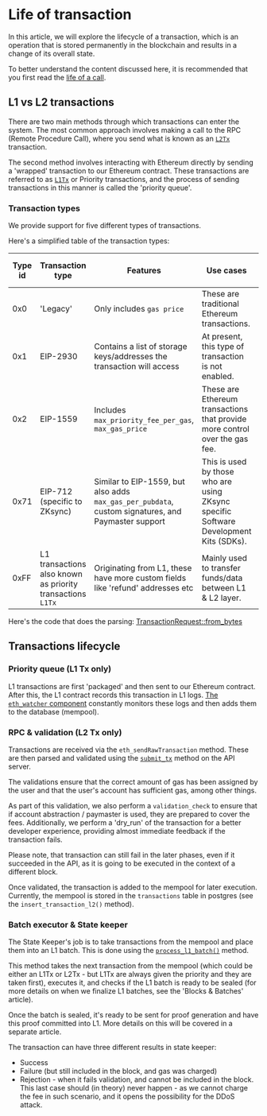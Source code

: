 # Life of transaction

In this article, we will explore the lifecycle of a transaction, which is an operation that is stored permanently in the
blockchain and results in a change of its overall state.

To better understand the content discussed here, it is recommended that you first read the [life of a
call][life_of_call].

## L1 vs L2 transactions

There are two main methods through which transactions can enter the system. The most common approach involves making a
call to the RPC (Remote Procedure Call), where you send what is known as an [`L2Tx`][l2_tx] transaction.

The second method involves interacting with Ethereum directly by sending a 'wrapped' transaction to our Ethereum
contract. These transactions are referred to as [`L1Tx`][l1_tx] or Priority transactions, and the process of sending
transactions in this manner is called the 'priority queue'.

### Transaction types

We provide support for five different types of transactions.

Here's a simplified table of the transaction types:

| Type id | Transaction type                                           | Features                                                                                           | Use cases                                                                             | % of transactions (mainnet/testnet) |
| ------- | ---------------------------------------------------------- | -------------------------------------------------------------------------------------------------- | ------------------------------------------------------------------------------------- | ----------------------------------- |
| 0x0     | 'Legacy'                                                   | Only includes `gas price`                                                                          | These are traditional Ethereum transactions.                                          | 60% / 82%                           |
| 0x1     | EIP-2930                                                   | Contains a list of storage keys/addresses the transaction will access                              | At present, this type of transaction is not enabled.                                  |
| 0x2     | EIP-1559                                                   | Includes `max_priority_fee_per_gas`, `max_gas_price`                                               | These are Ethereum transactions that provide more control over the gas fee.           | 35% / 12%                           |
| 0x71    | EIP-712 (specific to ZKsync)                               | Similar to EIP-1559, but also adds `max_gas_per_pubdata`, custom signatures, and Paymaster support | This is used by those who are using ZKsync specific Software Development Kits (SDKs). | 1% / 2%                             |
| 0xFF    | L1 transactions also known as priority transactions `L1Tx` | Originating from L1, these have more custom fields like 'refund' addresses etc                     | Mainly used to transfer funds/data between L1 & L2 layer.                             | 4% / 3%                             |

Here's the code that does the parsing: [TransactionRequest::from_bytes][transaction_request_from_bytes]

## Transactions lifecycle

### Priority queue (L1 Tx only)

L1 transactions are first 'packaged' and then sent to our Ethereum contract. After this, the L1 contract records this
transaction in L1 logs. [The `eth_watcher` component][eth_watcher] constantly monitors these logs and then adds them to
the database (mempool).

### RPC & validation (L2 Tx only)

Transactions are received via the `eth_sendRawTransaction` method. These are then parsed and validated using the
[`submit_tx`][submit_tx] method on the API server.

The validations ensure that the correct amount of gas has been assigned by the user and that the user's account has
sufficient gas, among other things.

As part of this validation, we also perform a `validation_check` to ensure that if account abstraction / paymaster is
used, they are prepared to cover the fees. Additionally, we perform a 'dry_run' of the transaction for a better
developer experience, providing almost immediate feedback if the transaction fails.

Please note, that transaction can still fail in the later phases, even if it succeeded in the API, as it is going to be
executed in the context of a different block.

Once validated, the transaction is added to the mempool for later execution. Currently, the mempool is stored in the
`transactions` table in postgres (see the `insert_transaction_l2()` method).

### Batch executor & State keeper

The State Keeper's job is to take transactions from the mempool and place them into an L1 batch. This is done using the
[`process_l1_batch()`][process_l1_batch] method.

This method takes the next transaction from the mempool (which could be either an L1Tx or L2Tx - but L1Tx are always
given the priority and they are taken first), executes it, and checks if the L1 batch is ready to be sealed (for more
details on when we finalize L1 batches, see the 'Blocks & Batches' article).

Once the batch is sealed, it's ready to be sent for proof generation and have this proof committed into L1. More details
on this will be covered in a separate article.

The transaction can have three different results in state keeper:

- Success
- Failure (but still included in the block, and gas was charged)
- Rejection - when it fails validation, and cannot be included in the block. This last case should (in theory) never
  happen - as we cannot charge the fee in such scenario, and it opens the possibility for the DDoS attack.

[transaction_request_from_bytes]:
  https://github.com/matter-labs/zksync-era/blob/main/core/lib/types/src/transaction_request.rs#L196
  'transaction request from bytes'
[eth_watcher]: https://github.com/matter-labs/zksync-era/blob/main/core/node/eth_watch 'Ethereum watcher component'
[l1_tx]: https://github.com/matter-labs/zksync-era/blob/main/core/lib/types/src/l1/mod.rs#L183 'l1 tx'
[l2_tx]: https://github.com/matter-labs/zksync-era/blob/main/core/lib/types/src/l2/mod.rs#L140 'l2 tx'
[submit_tx]:
  https://github.com/matter-labs/zksync-era/blob/main/core/lib/zksync_core/src/api_server/tx_sender/mod.rs#L288
  'submit tx'
[process_l1_batch]:
  https://github.com/matter-labs/zksync-era/blob/main/core/lib/zksync_core/src/state_keeper/keeper.rs#L257
  'process l1 batch'
[life_of_call]: how_call_works.md 'life of call'
